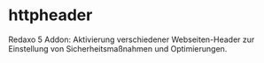 # httpheader
Redaxo 5 Addon: Aktivierung verschiedener Webseiten-Header zur Einstellung von Sicherheitsmaßnahmen und Optimierungen.
